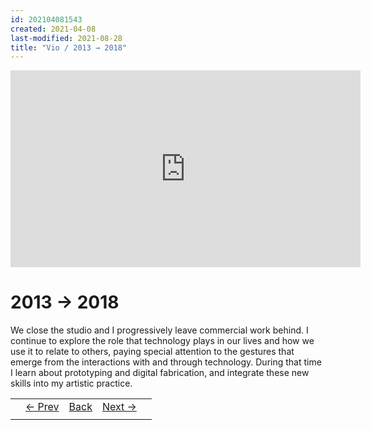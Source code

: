 ```yaml
---
id: 202104081543
created: 2021-04-08
last-modified: 2021-08-28
title: "Vio / 2013 → 2018"
---
```

<iframe width="560" height="315" src="https://www.youtube.com/embed/HDw3ZGR1gFw" title="YouTube video player" frameborder="0" allow="accelerometer; autoplay; clipboard-write; encrypted-media; gyroscope; picture-in-picture" allowfullscreen></iframe>

# 2013 → 2018

We close the studio and I progressively leave commercial work behind. I continue to explore the role that technology plays in our lives and how we use it to relate to others, paying special attention to the gestures that emerge from the interactions with and through technology. During that time I learn about prototyping and digital fabrication, and integrate these new skills into my artistic practice.

|  |  |  |  |  |
| :---: | :---: | :---: | :---: | :---: |
|  | [← Prev](202104081542) | [Back](202104071256) | [Next →](202104081544) |  |
|  |  |  |  |  |